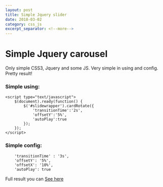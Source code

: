 ```yaml
---
layout: post
title: Simple Jquery slider
date: 2018-03-02
category: css_js
excerpt_separator: <!--more-->
---
```

# Simple Jquery carousel

Only simple CSS3, Jquery and some JS.
Very simple in using and config. Pretty result!

<!--more-->
### Simple using:
```
<script type="text/javascript">
	$(document).ready(function() {
	    $('#slidewrapper').cardRotate({
	    	'transitionTime':'2s',
	    	'offsetY':'5%',
	    	'autoPlay':true
	    });
	});
</script>
```
### Simple config:
```
    'transitionTime' : '3s',
    'offsetY': '5%',
    'offsetX': '10%',
    'autoPlay': true
```

Full result you can [See here](/css_js/cardCarousel/index.html)